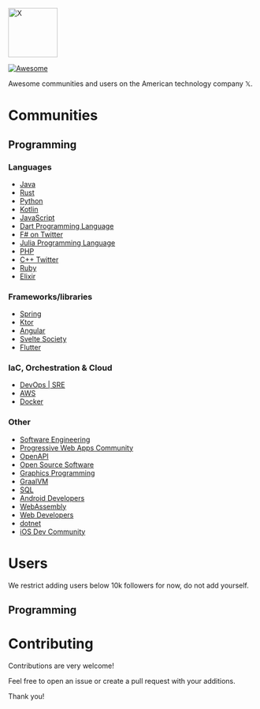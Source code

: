 [<img src="https://seeklogo.com//images/T/twitter-x-logo-577BCAE525-seeklogo.com.png?v=638264860160000000" width="100" alt="X">](https://github.com/mjovanc/awesome-x)

[![Awesome](https://awesome.re/badge.svg)](https://awesome.re)

Awesome communities and users on the American technology company 𝕏.

# Communities

## Programming

### Languages

- [Java](https://twitter.com/i/communities/1722164793946063184)
- [Rust](https://twitter.com/i/communities/1472230399355072517)
- [Python](https://twitter.com/i/communities/1508750875442954242)
- [Kotlin](https://twitter.com/i/communities/1494696949156663299)
- [JavaScript](https://twitter.com/i/communities/1456228270446288906)
- [Dart Programming Language](https://twitter.com/i/communities/1518342418583932928)
- [F# on Twitter](https://twitter.com/i/communities/1493280005589196801)
- [Julia Programming Language](https://twitter.com/i/communities/1441046367514755082)
- [PHP](https://twitter.com/i/communities/1493441201487298561)
- [C++ Twitter](https://twitter.com/i/communities/1508588673310277633)
- [Ruby](https://twitter.com/i/communities/1497828731548844034)
- [Elixir](https://twitter.com/i/communities/1493287155942232066)

### Frameworks/libraries

- [Spring](https://twitter.com/i/communities/1723341874654527566)
- [Ktor](https://twitter.com/i/communities/1711743225113760088)
- [Angular](https://twitter.com/i/communities/1494742255952928778)
- [Svelte Society](https://twitter.com/i/communities/1495081313933860864)
- [Flutter](https://twitter.com/i/communities/1472249315724771329)

### IaC, Orchestration & Cloud

- [DevOps | SRE](https://twitter.com/i/communities/1523681883384549376)
- [AWS](https://twitter.com/i/communities/1471503983839567878)
- [Docker](https://twitter.com/i/communities/1590108802963365889)

### Other

- [Software Engineering](https://twitter.com/i/communities/1699807431709041070)
- [Progressive Web Apps Community](https://twitter.com/i/communities/1457807184436334608)
- [OpenAPI](https://twitter.com/i/communities/1482061816792371200)
- [Open Source Software](https://twitter.com/i/communities/1498424846052638726)
- [Graphics Programming](https://twitter.com/i/communities/1500963350825472000)
- [GraalVM](https://twitter.com/i/communities/1501258973588209674)
- [SQL](https://twitter.com/i/communities/1493646525494439937)
- [Android Developers](https://twitter.com/i/communities/1483910856257818626)
- [WebAssembly](https://twitter.com/i/communities/1497545442023944192)
- [Web Developers](https://twitter.com/i/communities/1488952693443997701)
- [dotnet](https://twitter.com/i/communities/1488624124817666051)
- [iOS Dev Community](https://twitter.com/i/communities/1508884825905770496)
  
# Users

We restrict adding users below 10k followers for now, do not add yourself. 

## Programming

# Contributing

Contributions are very welcome!

Feel free to open an issue or create a pull request with your additions.

Thank you!